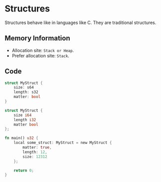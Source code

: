 # Structures

Structures behave like in languages ​​like C. They are traditional structures.

## Memory Information

- Allocation site: ``Stack or Heap``.
- Prefer allocation site: ``Stack``.

## Code

```rust
struct MyStruct {
    size: s64
    length: s32
    matter: bool
}
```

```rust
struct MyStruct {
    size i64
    length i32
    matter bool
};

fn main() u32 {
    local some_struct: MyStruct = new MyStruct {
        matter: true,
        length: 12,
        size: 12312
    };

    return 0;
}
```

